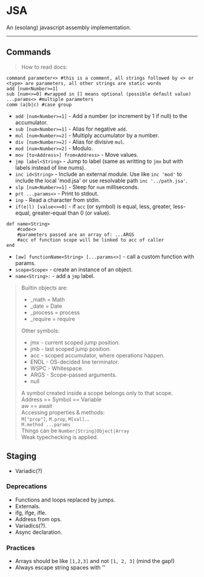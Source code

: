   
# JSA  
  
An (esolang) javascript assembly implementation.  
  
  ***  
  
## Commands  
  
> How to read docs:  
  
```text
command parameter<> #this is a comment, all strings followed by <> or <type> are parameters, all other strings are static words
add [num<Number>=1]
sub [num<>=0] #wrapped in [] means optional (possible default value)
...params<> #multiple parameters
comm (a|b|c) #case group
```  
  
* `add [num<Number>=1]` - Add a number (or increment by 1 if null) to the accumulator.  
* `sub [num<Number>=1]` - Alias for negative `add`.  
* `mul [num<Number>=2]` - Multiply accumulator by a number.  
* `div [num<Number>=2]` - Alias for divisive `mul`.  
* `mod [num<Number>=2]` - Modulo.  
* `mov [to<Address>] from<Address>` - Move values.  
* `jmp label<String>` - Jump to label (same as writting to `jmx` but with labels instead of line nums).  
* `inc id<String>` - Include an external module. Use like `inc 'mod'` to include the local 'mod.jsa' or use resolvable path `inc '../path.jsa'`.  
* `slp [num<Number>=1]` - Sleep for `num` milliseconds.  
* `prt ...params<>` - Print to stdout.  
* `inp` - Read a character from stdin.  
* `if(e|l) [value<>=0]` - if `acc` (or symbol) is equal, less, greater, less-equal, greater-equal than 0 (or value).  
  
```plaintext
def name<String>
    #code<>
    #parameters passed are an array of: ...ARGS
    #acc of function scope will be linked to acc of caller
end
```  
  
* `[aw] functionName<String> [...params<>]` - call a custom function with params.  
* `scope<Scope>` - create an instance of an object.  
* `name<String>:` - add a `jmp` label.  
  
> Builtin objects are:  
>  
> * _math = Math  
> * _date = Date  
> * _process = process  
> * _require = require  
>  
> Other symbols:  
>  
> * jmx - current scoped jump position.  
> * jmb - last scoped jump position.  
> * acc - scoped accumulator, where operations happen.  
> * ENDL - OS-decided line terminator.  
> * WSPC - Whitespace.  
> * ARGS - Scope-passed arguments.  
> * null  
>  
> A symbol created inside a scope belongs only to that scope.  
> Address == Symbol == Variable  
> aw == await  
> Accessing properties & methods:  
> `M["prop"]`, `M.prop`, `M[val]`...  
> `M.method ...params`  
> Things can be `Number|String|Object|Array`  
> Weak typechecking is applied.  
  
## Staging  
  
* Variadic(?)  
  
### Deprecations  
  
* Functions and loops replaced by jumps.  
* Externals.  
* ifg, ifge, ifle.  
* Address from ops.  
* Variadics(?).  
* Async declaration.  
  
### Practices  
  
* Arrays should be like `[1,2,3]` and not `[1, 2, 3]` (mind the gap!)  
* Always escape string spaces with '\'  
  